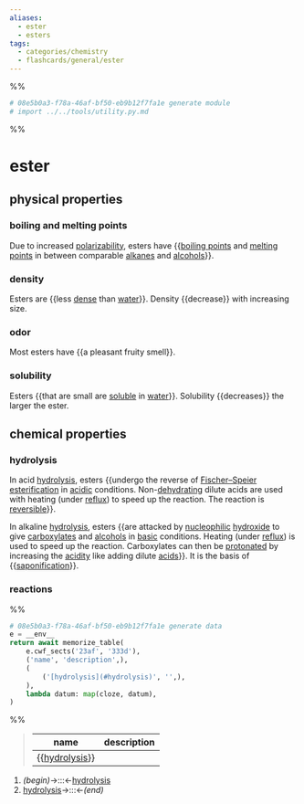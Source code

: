 ```yaml
---
aliases:
  - ester
  - esters
tags:
  - categories/chemistry
  - flashcards/general/ester
---
```


%%
```Python
# 08e5b0a3-f78a-46af-bf50-eb9b12f7fa1e generate module
# import ../../tools/utility.py.md
```
%%

# ester

## physical properties

### boiling and melting points

Due to increased [polarizability](polarizability.md), esters have {{[boiling points](boiling%20point.md) and [melting points](melting%20point.md) in between comparable [alkanes](alkane.md) and [alcohols](alcohol.md)}}.

### density

Esters are {{less [dense](density.md) than [water](water.md)}}. Density {{decrease}} with increasing size.

### odor

Most esters have {{a pleasant fruity smell}}.

### solubility

Esters {{that are small are [soluble](solubility.md) in [water](water.md)}}. Solubility {{decreases}} the larger the ester.

## chemical properties

### hydrolysis

In acid [hydrolysis](hydrolysis.md), esters {{undergo the reverse of [Fischer–Speier esterification](Fischer–Speier%20esterification.md) in [acidic](acid.md) conditions. Non-[dehydrating](dehydration%20reaction.md) dilute acids are used with heating (under [reflux](reflux.md)) to speed up the reaction. The reaction is [reversible](reversible%20reaction.md)}}.

In alkaline [hydrolysis](hydrolysis.md), esters {{are attacked by [nucleophilic](nucleophile.md) [hydroxide](hydroxide.md) to give [carboxylates](carboxylate.md) and [alcohols](alcohol.md) in [basic](base%20(chemistry).md) conditions. Heating (under [reflux](reflux.md)) is used to speed up the reaction. Carboxylates can then be [protonated](protonation.md) by increasing the [acidity](pH.md) like adding dilute [acids](acid.md)}}. It is the basis of {{[saponification](saponification.md)}}.

### reactions

%%
```Python
# 08e5b0a3-f78a-46af-bf50-eb9b12f7fa1e generate data
e = __env__
return await memorize_table(
	e.cwf_sects('23af', '333d'),
	('name', 'description',),
	(
		('[hydrolysis](#hydrolysis)', '',),
	),
	lambda datum: map(cloze, datum),
)
```
%%

<!--08e5b0a3-f78a-46af-bf50-eb9b12f7fa1e generate section="23af"--><!-- The following content is generated at 2023-04-07T00:25:31.914964+08:00. Any edits will be overridden! -->

> | name | description |
> |-|-|
> | {{[hydrolysis](#hydrolysis)}} |  |

<!--/08e5b0a3-f78a-46af-bf50-eb9b12f7fa1e-->

<!--08e5b0a3-f78a-46af-bf50-eb9b12f7fa1e generate section="333d"--><!-- The following content is generated at 2023-04-07T00:25:31.879060+08:00. Any edits will be overridden! -->

1. _(begin)_→:::←[hydrolysis](#hydrolysis)
2. [hydrolysis](#hydrolysis)→:::←_(end)_

<!--/08e5b0a3-f78a-46af-bf50-eb9b12f7fa1e-->
